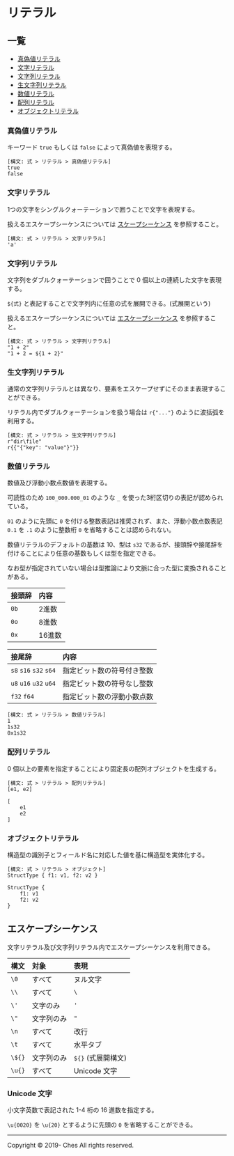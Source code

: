 # リテラル

## 一覧

- [真偽値リテラル](#真偽値リテラル)
- [文字リテラル](#文字リテラル)
- [文字列リテラル](#文字列リテラル)
- [生文字列リテラル](#生文字列リテラル)
- [数値リテラル](#数値リテラル)
- [配列リテラル](#配列リテラル)
- [オブジェクトリテラル](#オブジェクトリテラル)

### 真偽値リテラル

キーワード `true` もしくは `false` によって真偽値を表現する。

```
[構文: 式 > リテラル > 真偽値リテラル]
true
false
```

### 文字リテラル

1つの文字をシングルクォーテーションで囲うことで文字を表現する。

扱えるエスケープシーケンスについては [スケープシーケンス](#エスケープシーケンス) を参照すること。

```
[構文: 式 > リテラル > 文字リテラル]
'a'
```

### 文字列リテラル

文字列をダブルクォーテーションで囲うことで 0 個以上の連続した文字を表現する。

`${式}` と表記することで文字列内に任意の式を展開できる。(式展開という)

扱えるエスケープシーケンスについては [エスケープシーケンス](#エスケープシーケンス) を参照すること。

```
[構文: 式 > リテラル > 文字列リテラル]
"1 + 2"
"1 + 2 = ${1 + 2}"
```

### 生文字列リテラル

通常の文字列リテラルとは異なり、要素をエスケープせずにそのまま表現することができる。

リテラル内でダブルクォーテーションを扱う場合は `r{"..."}` のように波括弧を利用する。

```
[構文: 式 > リテラル > 生文字列リテラル]
r"dir\file"
r{{"{"key": "value"}"}}
```

### 数値リテラル

数値及び浮動小数点数値を表現する。

可読性のため `100_000.000_01` のような `_` を使った3桁区切りの表記が認められている。

`01` のように先頭に `0` を付ける整数表記は推奨されず、また、浮動小数点数表記 `0.1` を `.1` のように整数桁 `0` を省略することは認められない。

数値リテラルのデフォルトの基数は 10、型は `s32` であるが、接頭辞や接尾辞を付けることにより任意の基数もしくは型を指定できる。

なお型が指定されていない場合は型推論により文脈に合った型に変換されることがある。

|接頭辞|内容|
|:-|:-|
|`0b`|2進数|
|`0o`|8進数|
|`0x`|16進数|

|接尾辞|内容|
|:-|:-|
|`s8` `s16` `s32` `s64`|指定ビット数の符号付き整数|
|`u8` `u16` `u32` `u64`|指定ビット数の符号なし整数|
|`f32` `f64`|指定ビット数の浮動小数点数|

```
[構文: 式 > リテラル > 数値リテラル]
1
1s32
0x1s32
```

### 配列リテラル

0 個以上の要素を指定することにより固定長の配列オブジェクトを生成する。

```
[構文: 式 > リテラル > 配列リテラル]
[e1, e2]

[
    e1
    e2
]
```

### オブジェクトリテラル

構造型の識別子とフィールド名に対応した値を基に構造型を実体化する。

```
[構文: 式 > リテラル > オブジェクト]
StructType { f1: v1, f2: v2 }

StructType {
    f1: v1
    f2: v2
}
```

## エスケープシーケンス

文字リテラル及び文字列リテラル内でエスケープシーケンスを利用できる。

|構文|対象|表現|
|:-|:-|:-|
|`\0`|すべて|ヌル文字|
|`\\`|すべて|`\`|
|`\'`|文字のみ|`'`|
|`\"`|文字列のみ|`"`|
|`\n`|すべて|改行|
|`\t`|すべて|水平タブ|
|`\${}`|文字列のみ|`${}` (式展開構文)|
|`\u{}`|すべて|Unicode 文字|

### Unicode 文字

小文字英数で表記された 1-4 桁の 16 進数を指定する。

`\u{0020}` を `\u{20}` とするように先頭の `0` を省略することができる。

---

Copyright © 2019- Ches All rights reserved.
